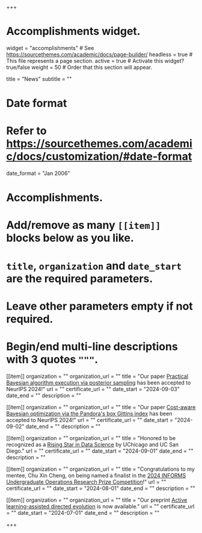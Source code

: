 +++
# Accomplishments widget.
widget = "accomplishments"  # See https://sourcethemes.com/academic/docs/page-builder/
headless = true  # This file represents a page section.
active = true  # Activate this widget? true/false
weight = 50  # Order that this section will appear.

title = "News"
subtitle = ""

# Date format
#   Refer to https://sourcethemes.com/academic/docs/customization/#date-format
date_format = "Jan 2006"

# Accomplishments.
#   Add/remove as many `[[item]]` blocks below as you like.
#   `title`, `organization` and `date_start` are the required parameters.
#   Leave other parameters empty if not required.
#   Begin/end multi-line descriptions with 3 quotes `"""`.

[[item]]
  organization = ""
  organization_url = ""
  title = "Our paper [Practical Bayesian algorithm execution via posterior sampling](https://arxiv.org/abs/2410.20596) has been accepted to NeurIPS 2024!"
  url = ""
  certificate_url = ""
  date_start = "2024-09-03"
  date_end = ""
  description = ""

[[item]]
  organization = ""
  organization_url = ""
  title = "Our paper [Cost-aware Bayesian optimization via the Pandora's box Gittins index](https://arxiv.org/abs/2406.20062) has been accepted to NeurIPS 2024!"
  url = ""
  certificate_url = ""
  date_start = "2024-09-02"
  date_end = ""
  description = ""

[[item]]
  organization = ""
  organization_url = ""
  title = "Honored to be recognized as a [Rising Star in Data Science](https://datascience.uchicago.edu/research/postdoctoral-programs/rising-stars/) by UChicago and UC San Diego."
  url = ""
  certificate_url = ""
  date_start = "2024-09-01"
  date_end = ""
  description = ""

[[item]]
  organization = ""
  organization_url = ""
  title = "Congratulations to my mentee, Chu Xin Cheng, on being named a finalist in the [2024 INFORMS Undergraduate Operations Research Prize Competition](https://www.informs.org/Recognizing-Excellence/INFORMS-Prizes/Undergraduate-Operations-Research-Prize)!"
  url = ""
  certificate_url = ""
  date_start = "2024-08-01"
  date_end = ""
  description = ""

[[item]]
  organization = ""
  organization_url = ""
  title = "Our preprint [Active learning-assisted directed evolution](https://www.biorxiv.org/content/10.1101/2024.07.27.605457v1) is now available."
  url = ""
  certificate_url = ""
  date_start = "2024-07-01"
  date_end = ""
  description = ""

+++
